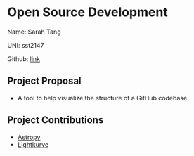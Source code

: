 # Open Source Development

Name: Sarah Tang

UNI: sst2147

Github: [link](https://github.com/sarahtang7)


## Project Proposal
- A tool to help visualize the structure of a GitHub codebase

## Project Contributions
- [Astropy](https://github.com/astropy/astropy)
- [Lightkurve](https://github.com/lightkurve/lightkurve)
